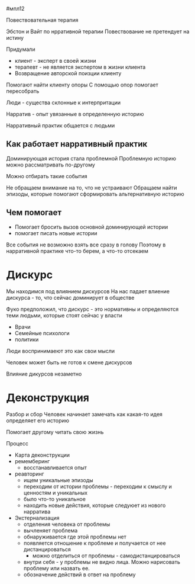 #мпл12 

Повествовательная терапия

Эбстон и Вайт по нрративной терапии
Повествование не претендует на истину

Придумали
- клиент - эксперт в своей жизни
- терапевт - не является экспертом в жизни клиента
- Возвращение авторской поизции клиенту

Помогают найти клиенту опоры
С помощью опор помогает пересобрать

Люди - существа склонные к интерпритации

Нарратив - опыт увязанные в определенную историю

Нарративный практик общается с людьми

## Как работает нарративный практик

Доминирующая история стала проблемной
Проблемную историю можно рассматривать по-другому

Можно отбирать такие события

Не обращаем внимание на то, что не устраивают
Обращаем найти эпизоды, которые помогают сформировать альтернативную историю

## Чем помогает

- Помогает бросить вызов основной доминирующей истории
- помогает писать новые истории

Все события не возможно взять все сразу в голову
Поэтому в нарративной практике что-то берем, а что-то отсекаем


# Дискурс

Мы находимся под влиянием дискурсов
На нас падает влиение дискурса - то, что сейчас доминирует в обществе

Фуко предположил, что дискурс - это нормативны и определяются теми людьми, которые стоят сейчас у власти
- Врачи
- Семейные психологи
- политики

Люди воспринимаеют это как свои мысли

Человек может быть не готов к смене дискурсов

Влияние дикурсов незаметно

# Деконструкция

Разбор и сбор
Человек начинает замечать как какая-то идея определяет его историю

Помогает другому читать свою жизнь


Процесс
- Карта деконструкции
- ремемберинг
	- восстанавливается опыт
- реавторинг
	- ищем уникальные эпизоды
	- переходим от истории проблемы - переходим к смыслу и ценностям и уникальных
	- было что-то уникальное
	- находить новые действия, которые следуюет из нового нарратива
- Экстернализация
	- отделения человека от проблемы
	- вычленяет проблема
	- обнаруживается где этой проблемы нет
	- появляется отношение к проблеме и получается от нее дистанцироваться
		- можно отделиться от проблемы - самодистанцироваться
	- внутри себя - у проблемы не видно лица. Можно нарисовать проблему или назвать ее.
	- обозначение действий в ответ на проблему





